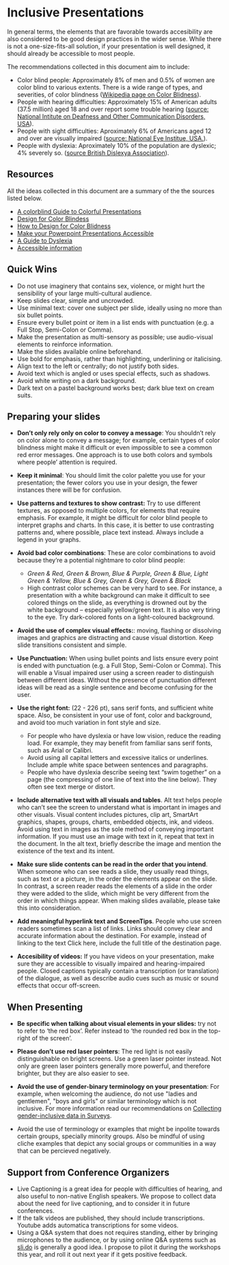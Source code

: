 # Inclusive Presentations 

In general terms, the elements that are favorable towards accesibility are also considered to be good design practices in the wider sense. While there is not a one-size-fits-all solution, if your presentation is well designed, it should already be accessible to most people. 

The recommendations collected in this document aim to include:

- Color blind people: Approximately 8% of men and 0.5% of women are color blind to various extents. There is a wide range of types, and severities, of color blindness ([Wikipedia page on Color Blidness](https://en.wikipedia.org/wiki/Color_blindness)).
- People with hearing difficulties:  Approximately 15% of American adults (37.5 million) aged 18 and over report some trouble hearing ([source: National Intitute on Deafness and Other Communication Disorders, USA](https://www.nidcd.nih.gov/health/statistics/quick-statistics-hearing)).
- People with sight difficulties: Aproximately 6% of Americans aged 12 and over are visually impaired ([source: National Eye Institue, USA.](https://www.nei.nih.gov/CanWeSee/)).
- People with dyslexia: Aproximately 10% of the population are dyslexic; 4% severely so. ([source British Dislexya Association](https://www.bdadyslexia.org.uk/about)).

## Resources 

All the ideas collected in this document are a summary of the the sources listed below. 

- [A colorblind Guide to Colorful Presentations](http://www.blopig.com/blog/2013/10/a-colourblind-guide-to-colourful-presentations/)
- [Design for Color Blindess](http://jfly.iam.u-tokyo.ac.jp/color/)
- [How to Design for Color Blidness](https://medium.theuxblog.com/how-to-design-for-color-blindness-a6f083b08e12)
- [Make your Powerpoint Presentations Accessible](https://support.office.com/en-ie/article/make-your-powerpoint-presentations-accessible-6f7772b2-2f33-4bd2-8ca7-dae3b2b3ef25)
- [A Guide to Dyslexia](https://www.yorksj.ac.uk/media/content-assets/student-services/documents/A-Guide-to-Dyslexia-(PowerPoint)-A5.pdf)
- [Accessible information](https://www.tcd.ie/CAPSL/TIC/accessible-info/powerpoint/index.php)


## Quick Wins

- Do not use imaginery that contains sex, violence, or might hurt the sensibility of your large multi-cultural audience. 
- Keep slides clear, simple and uncrowded.
- Use minimal text: cover one subject per slide, ideally using no more than six bullet points.
- Ensure every bullet point or item in a list ends with punctuation (e.g. a Full Stop, Semi-Colon or Comma).
- Make the presentation as multi-sensory as possible; use audio-visual elements to reinforce information.
- Make the slides available online beforehand.
- Use bold for emphasis, rather than highlighting, underlining or italicising. 
- Align text to the left or centrally; do not justify both sides.
- Avoid text which is angled or uses special effects, such as shadows.
- Avoid white writing on a dark background.
- Dark text on a pastel background works best; dark blue text on cream suits.
                                  
## Preparing your slides

- **Don’t only rely only on color to convey a message**: You shouldn’t rely on color alone to convey a message; for example, certain types of color blindness might make it difficult or even impossible to see a common red error messages. One approach is to use both colors and symbols where people’ attention is required. 

- **Keep it minimal**: You should limit the color palette you use for your presentation; the fewer colors you use in your design, the fewer instances there will be for confusion.

- **Use patterns and textures to show contrast:** Try to use different textures, as opposed to multiple colors, for elements that require emphasis. For example, it might be difficult for color blind people to interpret graphs and charts. In this case, it is better to use contrasting patterns and, where possible, place text instead. Always include a legend in your graphs. 

- **Avoid bad color combinations**: These are color combinations to avoid because they’re a potential nightmare to color blind people: 
	- *Green & Red, Green & Brown, Blue & Purple, Green & Blue, Light Green & Yellow, Blue & Grey, Green & Grey, Green & Black*
	- High contrast color schemes can be very hard to see. For instance, a presentation with a white background can make it difficult to see colored things on the slide, as everything is drowned out by the white background – especially yellow/green text. It is also very tiring to the eye. Try dark-colored fonts on a light-coloured background.

- **Avoid the use of complex visual effects:**: moving, flashing or dissolving images and graphics are distracting and cause visual distortion. Keep slide transitions consistent and simple.

- **Use Punctuation:** When using bullet points and lists ensure every point is ended with punctuation (e.g. a Full Stop, Semi-Colon or Comma). This will enable a Visual impaired user using a screen reader to distinguish between different ideas. Without the presence of punctuation different ideas will be read as a single sentence and become confusing for the user.

- **Use the right font:** (22 - 226 pt), sans serif fonts, and sufficient white space. Also, be consistent in your use of font, color and background, and avoid too much variation in font style and size.
	- For people who have dyslexia or have low vision, reduce the reading load. For example, they may benefit from familiar sans serif fonts, such as Arial or Calibri. 
	- Avoid using all capital letters and excessive italics or underlines. Include ample white space between sentences and paragraphs.
	- People who have dyslexia describe seeing text “swim together” on a page (the compressing of one line of text into the line below). They often see text merge or distort. 


- **Include alternative text with all visuals and tables**. Alt text helps people who can’t see the screen to understand what is important in images and other visuals. Visual content includes pictures, clip art, SmartArt graphics, shapes, groups, charts, embedded objects, ink, and videos. Avoid using text in images as the sole method of conveying important information. If you must use an image with text in it, repeat that text in the document. In the alt text, briefly describe the image and mention the existence of the text and its intent.

- **Make sure slide contents can be read in the order that you intend**. When someone who can see reads a slide, they usually read things, such as text or a picture, in the order the elements appear on the slide. In contrast, a screen reader reads the elements of a slide in the order they were added to the slide, which might be very different from the order in which things appear. When making slides available, please take this into consideration.


- **Add meaningful hyperlink text and ScreenTips**. People who use screen readers sometimes scan a list of links. Links should convey clear and accurate information about the destination. For example, instead of linking to the text Click here, include the full title of the destination page.


- **Accesibility of videos:** If you have videos on your presentation, make sure they are accessible to visually impaired and hearing-impaired people. Closed captions typically contain a transcription (or translation) of the dialogue, as well as describe audio cues such as music or sound effects that occur off-screen.

## When Presenting 

- **Be specific when talking about visual elements in your slides:** try not to refer to ‘the red box’. Refer instead to ‘the rounded red box in the top-right of the screen’.

- **Please don’t use red laser pointers**:  The red light is not easily distinguishable on bright screens. Use a green laser pointer instead. Not only are green laser pointers generally more powerful, and therefore brighter, but they are also easier to see.


- **Avoid the use of gender-binary terminology on your presentation**: For example, when welcoming the audience, do not use "ladies and gentlemen", "boys and girls" or similar terminology which is not inclusive. For more information read our recommendations on [Collecting gender-inclusive data in Surveys](gender-in-surveys.md).

- Avoid the use of terminology or examples that might be inpolite towards certain groups, specially minority groups. Also  be mindful of using cliche examples that depict any social groups or communities in a way that can be percieved negatively.  


## Support from Conference Organizers 

- Live Captioning is a great idea for people with difficulties of hearing, and also useful to non-native English speakers. We propose to collect data about the need for live captioning, and to consider it in future conferences.
- If the talk videos are published, they should include transcriptions. Youtube adds automatica transcriptions for some videos. 
- Using a Q&A system that does not requires standing, either by bringing microphones to the audience, or by using online Q&A systems such as [sli.do](sli.do) is generally a good idea. I propose to pilot it during the workshops this year, and roll it out next year if it gets positive feedback. 

